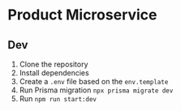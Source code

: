# Product Microservice

## Dev

1. Clone the repository
2. Install dependencies
3. Create a `.env` file based on the `env.template`
4. Run Prisma migration `npx prisma migrate dev`
5. Run `npm run start:dev`